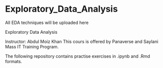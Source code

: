 # Exploratory_Data_Analysis
All EDA techniques will be uploaded here 

Exploratory Data Analysis

Instructor: Abdul Moiz Khan
This cours is offered by Panaverse and Saylani Mass IT Training Program.

The following repository contains practise exercises in .ipynb and .Rmd formats.
